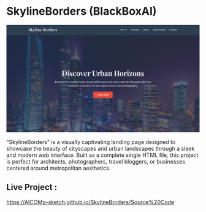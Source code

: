 # SkylineBorders (BlackBoxAI) 

![My Screenshot](Images/Image1.png)

"SkylineBorders" is a visually captivating landing page designed to showcase the beauty of cityscapes and urban landscapes through a sleek and modern web interface. Built as a complete single HTML file, this project is perfect for architects, photographers, travel bloggers, or businesses centered around metropolitan aesthetics.

## Live Project :  
https://AICOMp-sketch.github.io/SkylineBorders/Source%20Code
